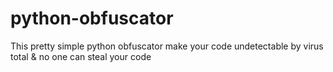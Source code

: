 # python-obfuscator
This pretty simple python obfuscator make your code undetectable by virus total &amp; no one can steal your code
